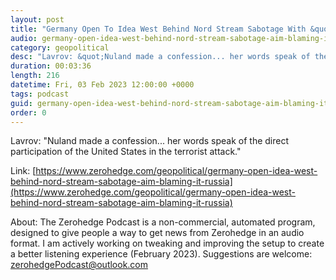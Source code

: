 ```yaml
---
layout: post
title: "Germany Open To Idea West Behind Nord Stream Sabotage With &quot;Aim Of Blaming It On Russia&quot;"
audio: germany-open-idea-west-behind-nord-stream-sabotage-aim-blaming-it-russia-0
category: geopolitical
desc: "Lavrov: &quot;Nuland made a confession... her words speak of the direct participation of the United States in the terrorist attack.&quot;"
duration: 00:03:36
length: 216
datetime: Fri, 03 Feb 2023 12:00:00 +0000
tags: podcast
guid: germany-open-idea-west-behind-nord-stream-sabotage-aim-blaming-it-russia-0
order: 0
---
```

Lavrov: &quot;Nuland made a confession... her words speak of the direct participation of the United States in the terrorist attack.&quot;

Link: [https://www.zerohedge.com/geopolitical/germany-open-idea-west-behind-nord-stream-sabotage-aim-blaming-it-russia](https://www.zerohedge.com/geopolitical/germany-open-idea-west-behind-nord-stream-sabotage-aim-blaming-it-russia)

About: The Zerohedge Podcast is a non-commercial, automated program, designed to give people a way to get news from Zerohedge in an audio format.  I am actively working on tweaking and improving the setup to create a better listening experience (February 2023).  Suggestions are welcome: [zerohedgePodcast@outlook.com](mailto:zerohedgePodcast@outlook.com)